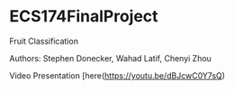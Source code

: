 # ECS174FinalProject
Fruit Classification

Authors: Stephen Donecker, Wahad Latif, Chenyi Zhou

Video Presentation [here(https://youtu.be/dBJcwC0Y7sQ)
